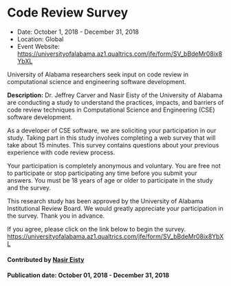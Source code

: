 # Code Review Survey

- Date: October 1, 2018 - December 31, 2018
- Location: Global
- Event Website: https://universityofalabama.az1.qualtrics.com/jfe/form/SV_bBdeMr08ix8YbXL

University of Alabama researchers seek input on code review in computational science and engineering software development.

**Description:**  Dr. Jeffrey Carver and Nasir Eisty of the University of Alabama are conducting a study to understand the practices, impacts, and barriers of code review techniques in Computational Science and Engineering (CSE) software development.

As a developer of CSE software, we are soliciting your participation in our study. Taking part in this study involves completing a web survey that will take about 15 minutes. This survey contains questions about your previous experience with code review process.

Your participation is completely anonymous and voluntary. You are free not to participate or stop participating any time before you submit your answers. You must be 18 years of age or older to participate in the study and the survey.

This research study has been approved by the University of Alabama Institutional Review Board. We would greatly appreciate your participation in the survey. Thank you in advance.

If you agree, please click on the link below to begin the survey.
https://universityofalabama.az1.qualtrics.com/jfe/form/SV_bBdeMr08ix8YbXL

#### Contributed by [Nasir Eisty](https://github.com/neisty "Nasir Eisty GitHub Profile")

#### Publication date: October 01, 2018 - December 31, 2018

<!---
Publish: yes
RSS update: 2018-10-16
Categories: development, collaboration
Topics: software engineering, projects and organizations
Tags: survey
Level: 2
Prerequisites: default
Aggregate: none
--->
